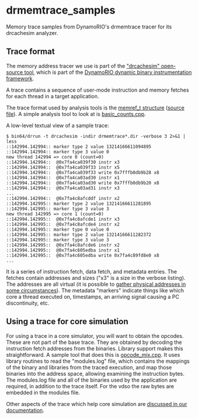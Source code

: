 # drmemtrace_samples

Memory trace samples from DynamoRIO's drmemtrace tracer for its drcachesim analyzer.

## Trace format

The memory address tracer we use is part of the ["drcachesim" open-source
tool](http://dynamorio.org/dynamorio_docs/page_drcachesim.html), which is
part of the [DynamoRIO dynamic binary instrumentation
framework](http://dynamorio.org).

A trace contains a sequence of user-mode instruction and memory fetches for
each thread in a target application.

The trace format used by analysis tools is the [memref_t
structure](http://dynamorio.org/dynamorio_docs/union__memref__t.html)
([source
file](https://github.com/DynamoRIO/dynamorio/blob/master/clients/drcachesim/common/memref.h)).
A simple analysis tool to look at is
[basic_counts.cpp](https://github.com/DynamoRIO/dynamorio/blob/master/clients/drcachesim/tools/basic_counts.cpp).

A low-level textual view of a sample trace:

```
$ bin64/drrun -t drcachesim -indir drmemtrace*.dir -verbose 3 2>&1 | less
::142994.142994:: marker type 2 value 13214166611094895
::142994.142994:: marker type 3 value 0
new thread 142994 => core 0 (count=0)
::142994.142994::  @0x7fa4ca039f30 instr x3
::142994.142994::  @0x7fa4ca039f33 instr x5
::142994.142994::  @0x7fa4ca039f33 write 0x7fffb0db9b28 x8
::142994.142994::  @0x7fa4ca03ad30 instr x1
::142994.142994::  @0x7fa4ca03ad30 write 0x7fffb0db9b20 x8
::142994.142994::  @0x7fa4ca03ad31 instr x3
...
::142994.142994::  @0x7fa4c8afcddf instr x2
::142994.142995:: marker type 2 value 13214166611281895
::142994.142995:: marker type 3 value 3
new thread 142995 => core 1 (count=0)
::142994.142995::  @0x7fa4c8afcde1 instr x3
::142994.142995::  @0x7fa4c8afcde4 instr x2
::142994.142995:: marker type 0 value 0
::142994.142995:: marker type 2 value 13214166611282372
::142994.142995:: marker type 3 value 3
::142994.142995::  @0x7fa4c8afcde6 instr x2
::142994.142995::  @0x7fa4c605edba instr x1
::142994.142995::  @0x7fa4c605edba write 0x7fa4c89fd8e0 x8
...
```

It is a series of instruction fetch, data fetch, and metadata entries.  The
fetches contain addresses and sizes ("x3" is a size in the verbose
listing).  The addresses are all virtual (it is possible to [gather
physical addresses in some
circumstances](http://dynamorio.org/dynamorio_docs/page_drcachesim.html#sec_drcachesim_phys)).
The metadata "markers" indicate things like which core a thread executed
on, timestamps, an arriving signal causing a PC discontinuity, etc.

## Using a trace for core simulation

For using a trace in a core simulator, you will want to obtain the opcodes.
These are not part of the base trace.  They are obtained by decoding the
instruction fetch addresses from the binaries.  Library support makes this
straightforward.  A sample tool that does this is
[opcode_mix.cpp](https://github.com/DynamoRIO/dynamorio/blob/master/clients/drcachesim/tools/opcode_mix.cpp).
It uses library routines to read the "modules.log" file, which contains the
mappings of the binary and libraries from the traced execution, and map
those binaries into the address space, allowing examining the instruction
bytes.  The modules.log file and all of the binaries used by the
application are required, in addition to the trace itself.  For the vdso
the raw bytes are embedded in the modules file.

Other aspects of the trace which help core simulation are [discussed in our
documentation](http://dynamorio.org/dynamorio_docs/page_drcachesim.html#sec_drcachesim_core).
